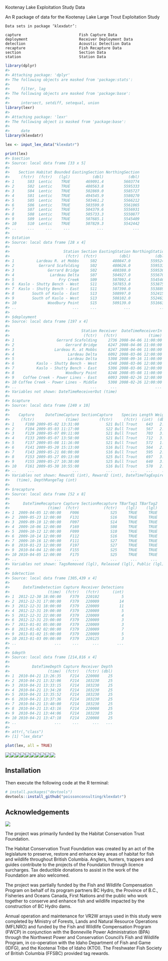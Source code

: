 <!-- README.md is generated from README.Rmd. Please edit that file -->
Kootenay Lake Exploitation Study Data

An R package of data for the Kootenay Lake Large Trout Exploitation Study

    Data sets in package ‘klexdatr’:

    capture                          Fish Capture Data
    deployment                       Receiver Deployment Data
    detection                        Acoustic Detection Data
    recapture                        Fish Recapture Data
    section                          Section Data
    station                          Station Data

``` r
library(dplyr)
#> 
#> Attaching package: 'dplyr'
#> The following objects are masked from 'package:stats':
#> 
#>     filter, lag
#> The following objects are masked from 'package:base':
#> 
#>     intersect, setdiff, setequal, union
library(lexr)
#> 
#> Attaching package: 'lexr'
#> The following object is masked from 'package:base':
#> 
#>     date
library(klexdatr)

lex <- input_lex_data("klexdatr")

print(lex)
#> $section
#> Source: local data frame [33 x 5]
#> 
#>    Section Habitat Bounded EastingSection NorthingSection
#>     (fctr)  (fctr)   (lgl)          (dbl)           (dbl)
#> 1      S03  Lentic    TRUE       469091.4         5603774
#> 2      S02  Lentic    TRUE       480563.8         5595333
#> 3      S04  Lentic    TRUE       502869.0         5585727
#> 4      S01  Lentic    TRUE       494545.9         5580270
#> 5      S05  Lentic    TRUE       503461.2         5566212
#> 6      S06  Lentic    TRUE       503599.0         5561065
#> 7      S07  Lentic    TRUE       504379.6         5556931
#> 8      S08  Lentic    TRUE       505733.3         5550877
#> 9      S09  Lentic    TRUE       507685.1         5545409
#> 10     S10  Lentic    TRUE       507829.3         5542442
#> ..     ...     ...     ...            ...             ...
#> 
#> $station
#> Source: local data frame [28 x 4]
#> 
#>                        Station Section EastingStation NorthingStation
#>                         (fctr)  (fctr)          (dbl)           (dbl)
#> 1          Lardeau R. at Mobbs     S02       480847.0         5595246
#> 2           Gerrard Scafolding     S02       480626.0         5595336
#> 3               Gerrard Bridge     S02       480380.0         5595360
#> 4                Lardeau Delta     S07       504927.0         5556704
#> 5                    Fry Creek     S09       507092.4         5545461
#> 6  Kaslo - Shutty Bench - West     S11       507853.0         5538758
#> 7  Kaslo - Shutty Bench - East     S11       507390.0         5538898
#> 8        South of Kaslo - East     S13       508997.0         5524158
#> 9        South of Kaslo - West     S13       508102.0         5524630
#> 10              Woodbury Point     S15       509139.0         5516639
#> ..                         ...     ...            ...             ...
#> 
#> $deployment
#> Source: local data frame [197 x 4]
#> 
#>                                Station Receiver  DateTimeReceiverIn
#>                                 (fctr)   (fctr)              (time)
#> 1                   Gerrard Scafolding     2736 2008-04-06 11:00:00
#> 2                       Gerrard Bridge     6247 2008-04-06 11:00:00
#> 3                  Lardeau R. at Mobbs     8247 2008-04-06 11:00:00
#> 4                        Lardeau Delta     6092 2008-03-06 12:00:00
#> 5                        Lardeau Delta     5308 2008-09-16 11:00:00
#> 6          Kaslo - Shutty Bench - West     4348 2008-03-06 12:00:00
#> 7          Kaslo - Shutty Bench - East     5306 2008-03-06 12:00:00
#> 8                       Woodbury Point     8248 2008-05-08 11:00:00
#> 9    Coffee Creek - Power Lines - East     6093 2008-02-26 12:00:00
#> 10 Coffee Creek - Power Lines - Middle     5308 2008-02-26 12:00:00
#> ..                                 ...      ...                 ...
#> Variables not shown: DateTimeReceiverOut (time)
#> 
#> $capture
#> Source: local data frame [240 x 10]
#> 
#>    Capture     DateTimeCapture SectionCapture    Species Length Weight
#>     (fctr)              (time)         (fctr)     (fctr)  (int)  (dbl)
#> 1     F100 2009-05-02 13:31:00            S21 Bull Trout    643   2.75
#> 2     F104 2009-05-03 11:17:00            S22 Bull Trout    567   2.00
#> 3     F129 2009-05-07 09:11:00            S21 Bull Trout    703   3.90
#> 4     F133 2009-05-07 13:58:00            S21 Bull Trout    712   3.65
#> 5     F137 2009-05-08 11:16:00            S21 Bull Trout    572   1.90
#> 6     F141 2009-05-20 15:13:00            S16 Bull Trout    564   2.20
#> 7     F143 2009-05-21 08:00:00            S16 Bull Trout    595   2.40
#> 8     F153 2009-05-27 09:13:00            S25 Bull Trout    697   3.50
#> 9     F155 2009-05-27 10:38:00            S25 Bull Trout    640   3.00
#> 10    F161 2009-05-30 10:55:00            S16 Bull Trout    570   2.05
#> ..     ...                 ...            ...        ...    ...    ...
#> Variables not shown: Reward1 (int), Reward2 (int), DateTimeTagExpire
#>   (time), DepthRangeTag (int)
#> 
#> $recapture
#> Source: local data frame [52 x 8]
#> 
#>      DateTimeRecapture Capture SectionRecapture TBarTag1 TBarTag2
#>                 (time)  (fctr)           (fctr)    (lgl)    (lgl)
#> 1  2009-04-05 12:00:00    F006              S25     TRUE     TRUE
#> 2  2009-05-23 12:00:00    F131              S16     TRUE     TRUE
#> 3  2009-09-10 12:00:00    F097              S14     TRUE     TRUE
#> 4  2009-10-06 12:00:00    F169              S08     TRUE     TRUE
#> 5  2009-10-12 12:00:00    F099              S10     TRUE     TRUE
#> 6  2009-10-14 12:00:00    F112              S16     TRUE     TRUE
#> 7  2009-10-16 12:00:00    F111              S27     TRUE     TRUE
#> 8  2010-01-23 12:00:00    F197              S27     TRUE     TRUE
#> 9  2010-04-04 12:00:00    F155              S25     TRUE     TRUE
#> 10 2010-04-05 12:00:00    F175              S25     TRUE     TRUE
#> ..                 ...     ...              ...      ...      ...
#> Variables not shown: TagsRemoved (lgl), Released (lgl), Public (lgl)
#> 
#> $detection
#> Source: local data frame [305,439 x 4]
#> 
#>      DateTimeDetection Capture Receiver Detections
#>                 (time)  (fctr)   (fctr)      (int)
#> 1  2012-12-30 18:00:00    F379   220102          5
#> 2  2012-12-31 17:00:00    F379   220009         14
#> 3  2012-12-31 18:00:00    F379   220009         11
#> 4  2012-12-31 19:00:00    F379   220009          5
#> 5  2012-12-31 22:00:00    F379   220009          4
#> 6  2012-12-31 23:00:00    F379   220009          3
#> 7  2013-01-01 05:00:00    F379   220009          3
#> 8  2013-01-02 02:00:00    F379   220009          7
#> 9  2013-01-02 15:00:00    F379   220009          5
#> 10 2013-01-03 09:00:00    F379   220125          3
#> ..                 ...     ...      ...        ...
#> 
#> $depth
#> Source: local data frame [214,816 x 4]
#> 
#>          DateTimeDepth Capture Receiver Depth
#>                 (time)  (fctr)   (fctr) (dbl)
#> 1  2010-04-21 13:26:35    F214   220008    25
#> 2  2010-04-21 13:32:06    F214   103230    25
#> 3  2010-04-21 13:33:15    F214   103230    25
#> 4  2010-04-21 13:34:28    F214   103230    25
#> 5  2010-04-21 13:35:52    F214   103230    25
#> 6  2010-04-21 13:37:36    F214   103230    25
#> 7  2010-04-21 13:40:00    F214   103230    25
#> 8  2010-04-21 13:43:16    F214   220008    25
#> 9  2010-04-21 13:44:06    F214   103230    25
#> 10 2010-04-21 13:47:18    F214   220008    25
#> ..                 ...     ...      ...   ...
#> 
#> attr(,"class")
#> [1] "lex_data"

plot(lex, all = TRUE)
```

![](README-unnamed-chunk-2-1.png)<!-- -->![](README-unnamed-chunk-2-2.png)<!-- -->![](README-unnamed-chunk-2-3.png)<!-- -->![](README-unnamed-chunk-2-4.png)<!-- -->![](README-unnamed-chunk-2-5.png)<!-- -->![](README-unnamed-chunk-2-6.png)<!-- -->![](README-unnamed-chunk-2-7.png)<!-- -->![](README-unnamed-chunk-2-8.png)<!-- -->![](README-unnamed-chunk-2-9.png)<!-- -->![](README-unnamed-chunk-2-10.png)<!-- -->

Installation
------------

Then execute the following code at the R terminal:

``` r
# install.packages("devtools")
devtools::install_github("poissonconsulting/klexdatr")
```

Acknowledgements
----------------

![](koot.png)

The project was primarily funded by the Habitat Conservation Trust Foundation.

The Habitat Conservation Trust Foundation was created by an act of the legislature to preserve, restore and enhance key areas of habitat for fish and wildlife throughout British Columbia. Anglers, hunters, trappers and guides contribute to the projects of the Foundation through licence surcharges. Tax deductible donations to assist in the work of the Foundation are also welcomed.

The project was partially funded by the Fish and Wildlife Compensation Program on behalf of its program partners BC Hydro, the Province of B.C., Fisheries and Oceans Canada, First Nations and the public who work together to conserve and enhance fish and wildlife impacted by the construction of BC Hydro dams.

Annual operation and maintenance for VR2W arrays used in this study were completed by Ministry of Forests, Lands and Natural Resource Operations (MFLNRO) and funded by the Fish and Wildlife Compensation Program (FWCP) in conjunction with the Bonneville Power Administration (BPA) through the Northwest Power and Conservation Council’s Fish and Wildlife Program, in co-operation with the Idaho Department of Fish and Game (IDFG), and the Kootenai Tribe of Idaho (KTOI). The Freshwater Fish Society of British Columbia (FFSBC) provided tag rewards.
